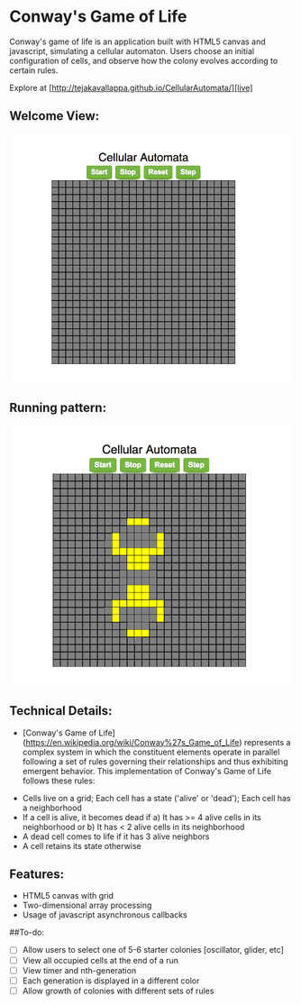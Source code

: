 # Conway's Game of Life

Conway's game of life is an application built with HTML5 canvas and javascript, simulating a cellular automaton. Users choose an initial configuration of cells, and observe how the colony evolves according to certain rules.

Explore at [http://tejakavallappa.github.io/CellularAutomata/][live]

[live]: http://tejakavallappa.github.io/CellularAutomata/


## Welcome View:

[![home-page](./images/landing_page.png)](http://tejakavallappa.github.io/CellularAutomata/)

[home-page]: (./images/landing_page.png)

## Running pattern:

![landing-page](./images/running.png)

[landing-page]: /images/running.png

## Technical Details:

- [Conway's Game of Life] (https://en.wikipedia.org/wiki/Conway%27s_Game_of_Life) represents a complex system in which the constituent elements operate in parallel following a set of rules governing their relationships and thus exhibiting emergent behavior.
This implementation of Conway's Game of Life follows these rules:
+ Cells live on a grid; Each cell has a state ('alive' or 'dead'); Each cell has a neighborhood
+ If a cell is alive, it becomes dead if a) It has >= 4 alive cells in its neighborhood or b) It has < 2 alive cells in its neighborhood
+ A dead cell comes to life if it has 3 alive neighbors
+ A cell retains its state otherwise


## Features:

- HTML5 canvas with grid
- Two-dimensional array processing
- Usage of javascript asynchronous callbacks


##To-do:

- [ ] Allow users to select one of 5-6 starter colonies [oscillator, glider, etc]
- [ ] View all occupied cells at the end of a run
- [ ] View timer and nth-generation
- [ ] Each generation is displayed in a different color
- [ ] Allow growth of colonies with different sets of rules
